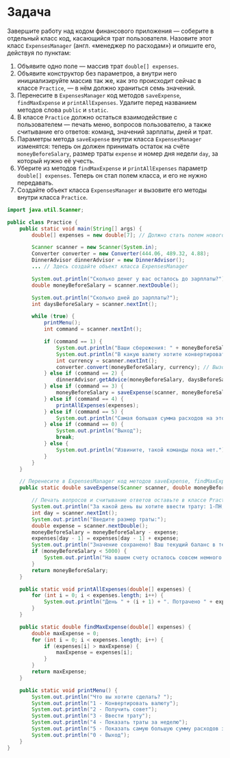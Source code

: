 # Задача 
Завершите работу над кодом финансового приложения — соберите в отдельный класс код, касающийся трат пользователя. Назовите этот класс `ExpensesManager` (англ. «менеджер по расходам») и опишите его, действуя по пунктам:
1. Объявите одно поле — массив трат `double[] expenses`.
2. Объявите конструктор без параметров, а внутри него инициализируйте массив так же, как это происходит сейчас в классе `Practice`, — в нём должно храниться семь значений.
3. Перенесите в `ExpensesManager` код методов `saveExpense`, `findMaxExpense` и `printAllExpenses`. Удалите перед названием методов слова `public` и `static`.
4. В классе `Practice` должно остаться взаимодействие с пользователем — печать меню, вопросов пользователю, а также считывание его ответов: команд, значений зарплаты, дней и трат.
5. Параметры метода `saveExpense` внутри класса `ExpensesManager` изменятся: теперь он должен принимать остаток на счёте `moneyBeforeSalary`, размер траты `expense` и номер дня недели `day`, за который нужно её учесть.
6. Уберите из методов `findMaxExpense` и `printAllExpenses` параметр `double[] expenses`. Теперь он стал полем класса, и его не нужно передавать. 
7. Создайте объект класса `ExpensesManager` и вызовите его методы внутри класса `Practice`.

```java
import java.util.Scanner;

public class Practice {
    public static void main(String[] args) {
        double[] expenses = new double[7]; // Должно стать полем нового класса

        Scanner scanner = new Scanner(System.in);
        Converter converter = new Converter(444.06, 489.32, 4.88);
        DinnerAdvisor dinnerAdvisor = new DinnerAdvisor();
        ... // Здесь создайте объект класса ExpensesManager

        System.out.println("Сколько денег у вас осталось до зарплаты?");
        double moneyBeforeSalary = scanner.nextDouble();

        System.out.println("Сколько дней до зарплаты?");
        int daysBeforeSalary = scanner.nextInt();

        while (true) {
            printMenu();
            int command = scanner.nextInt();

            if (command == 1) {
                System.out.println("Ваши сбережения: " + moneyBeforeSalary + " KZT");
                System.out.println("В какую валюту хотите конвертировать? Доступные варианты: 1 - USD, 2 - EUR, 3 - RUB.");
                int currency = scanner.nextInt();
                converter.convert(moneyBeforeSalary, currency); // Вызовите метод класса Converter
            } else if (command == 2) {
                dinnerAdvisor.getAdvice(moneyBeforeSalary, daysBeforeSalary);
            } else if (command == 3) {
                moneyBeforeSalary = saveExpense(scanner, moneyBeforeSalary, expenses);
            } else if (command == 4) {
                printAllExpenses(expenses);
            } else if (command == 5) {
                System.out.println("Самая большая сумма расходов на этой неделе составила " + findMaxExpense(expenses) + "тенге");
            } else if (command == 0) {
                System.out.println("Выход");
                break;
            } else {
                System.out.println("Извините, такой команды пока нет.");
            }
        }
    }

    // Перенесите в ExpensesManager код методов saveExpense, findMaxExpense и printAllExpenses
    public static double saveExpense(Scanner scanner, double moneyBeforeSalary, double[] expenses) {

        // Печать вопросов и считывание ответов оставьте в классе Practice
        System.out.println("За какой день вы хотите ввести трату: 1-ПН, 2-ВТ, 3-СР, 4-ЧТ, 5-ПТ, 6-СБ, 7-ВС?");
        int day = scanner.nextInt();
        System.out.println("Введите размер траты:");
        double expense = scanner.nextDouble();
        moneyBeforeSalary = moneyBeforeSalary - expense;
        expenses[day - 1] = expenses[day - 1] + expense;
        System.out.println("Значение сохранено! Ваш текущий баланс в тенге: " + moneyBeforeSalary);
        if (moneyBeforeSalary < 5000) {
            System.out.println("На вашем счету осталось совсем немного. Стоит начать экономить!");
        }
        return moneyBeforeSalary;
    }

    public static void printAllExpenses(double[] expenses) {
        for (int i = 0; i < expenses.length; i++) {
            System.out.println("День " + (i + 1) + ". Потрачено " + expenses[i] + " тенге");
        }
    }

    public static double findMaxExpense(double[] expenses) {
        double maxExpense = 0;
        for (int i = 0; i < expenses.length; i++) {
            if (expenses[i] > maxExpense) {
                maxExpense = expenses[i];
            }
        }
        return maxExpense;
    }

    public static void printMenu() {
        System.out.println("Что вы хотите сделать? ");
        System.out.println("1 - Конвертировать валюту");
        System.out.println("2 - Получить совет");
        System.out.println("3 - Ввести трату");
        System.out.println("4 - Показать траты за неделю");
        System.out.println("5 - Показать самую большую сумму расходов за неделю");
        System.out.println("0 - Выход");
    }
}
```